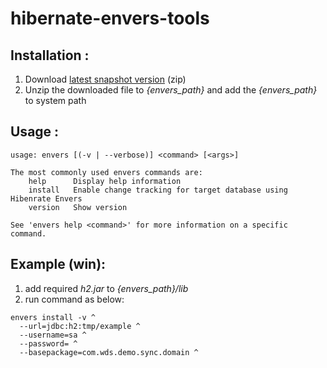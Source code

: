 # hibernate-envers-tools

## Installation :

1. Download [latest snapshot version](https://github.com/hydra1983/hibernate-envers-tools/tree/mvn-repo/snapshots/com/wds/tools/hibernate-envers-tools/3.6.10-SNAPSHOT) (zip)
2. Unzip the downloaded file to *{envers_path}* and add the *{envers_path}* to system path

## Usage :

```shell
usage: envers [(-v | --verbose)] <command> [<args>]

The most commonly used envers commands are:
    help      Display help information
    install   Enable change tracking for target database using Hibenrate Envers
    version   Show version

See 'envers help <command>' for more information on a specific command.

```

## Example (win):
1. add required *h2.jar* to *{envers_path}/lib*
2. run command as below:

```shell
envers install -v ^
  --url=jdbc:h2:tmp/example ^
  --username=sa ^
  --password= ^
  --basepackage=com.wds.demo.sync.domain ^
```

